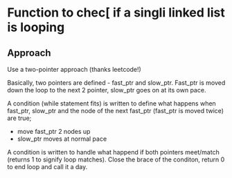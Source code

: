 # Function to chec[ if a singli linked list is looping

## Approach
Use a two-pointer approach (thanks leetcode!)

Basically, two pointers are defined - fast_ptr and slow_ptr. Fast_ptr is moved\
 down the loop to the next 2 pointer, slow_ptr goes on at its own pace.

A condition (while statement fits) is written to define what happens when\
fast_ptr, slow_ptr and the node of the next fast_ptr (fast_ptr is moved twice)\
 are true;
 - move fast_ptr 2 nodes up
 - slow_ptr moves at normal pace

A condition is written to handle what happend if both pointers meet/match\
 (returns 1 to signify loop matches). Close the brace of the conditon, return 0\
 to end loop and call it a day.
 